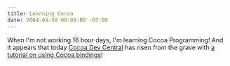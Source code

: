 ```yaml
---
title: Learning Cocoa
date: 2004-04-30 00:00:00 -07:00
---
```


<p>
When I'm not working 16 hour days, I'm learning Cocoa Programming! And it appears that today <a href="http://cocoadevcentral.com/">Cocoa Dev Central</a> has risen from the grave with <a href="http://cocoadevcentral.com/articles/000080.php">a tutorial on using Cocoa bindings</a>!
</p>
